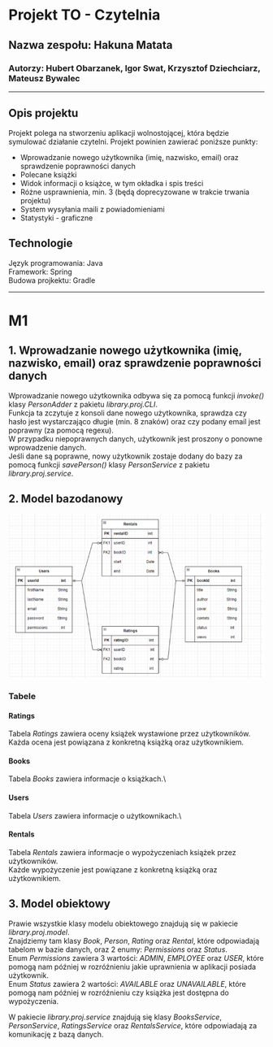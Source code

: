# Projekt TO - Czytelnia
## Nazwa zespołu: Hakuna Matata
### Autorzy: Hubert Obarzanek, Igor Swat, Krzysztof Dziechciarz, Mateusz Bywalec

---
## Opis projektu
Projekt polega na stworzeniu aplikacji wolnostojącej, która będzie symulować działanie czytelni. Projekt powinien zawierać poniższe punkty:
- Wprowadzanie nowego użytkownika (imię, nazwisko, email) oraz sprawdzenie poprawności danych
- Polecane książki
- Widok informacji o książce, w tym okładka i spis treści
- Różne usprawnienia, min. 3 (będą doprecyzowane w trakcie trwania projektu)
- System wysyłania maili z powiadomieniami
- Statystyki - graficzne

## Technologie
Język programowania: Java\
Framework: Spring\
Budowa projkektu: Gradle

---
# M1
## 1. Wprowadzanie nowego użytkownika (imię, nazwisko, email) oraz sprawdzenie poprawności danych
Wprowadzanie nowego użytkownika odbywa się za pomocą funkcji *invoke()* klasy *PersonAdder* z pakietu *library.proj.CLI*.\
Funkcja ta zczytuje z konsoli dane nowego użytkownika, sprawdza czy hasło jest wystarczająco długie (min. 8 znaków) oraz czy podany email jest poprawny (za pomocą regexu).\
W przypadku niepoprawnych danych, użytkownik jest proszony o ponowne wprowadzenie danych.\
Jeśli dane są poprawne, nowy użytkownik zostaje dodany do bazy za pomocą funkcji *savePerson()* klasy *PersonService* z pakietu *library.proj.service*.

## 2. Model bazodanowy
![Model bazodanowy](schemat%20bazy.png)

### Tabele
#### Ratings
Tabela *Ratings* zawiera oceny książek wystawione przez użytkowników.\
Każda ocena jest powiązana z konkretną książką oraz użytkownikiem.

#### Books
Tabela *Books* zawiera informacje o książkach.\

#### Users
Tabela *Users* zawiera informacje o użytkownikach.\

#### Rentals
Tabela *Rentals* zawiera informacje o wypożyczeniach książek przez użytkowników.\
Każde wypożyczenie jest powiązane z konkretną książką oraz użytkownikiem.

## 3. Model obiektowy
Prawie wszystkie klasy modelu obiektowego znajdują się w pakiecie *library.proj.model*.\
Znajdziemy tam klasy *Book*, *Person*, *Rating* oraz *Rental*, które odpowiadają tabelom w bazie danych, oraz 2 enumy: *Permissions* oraz *Status*.\
Enum *Permissions* zawiera 3 wartości: *ADMIN*, *EMPLOYEE* oraz *USER*, które pomogą nam później w rozróźnieniu jakie uprawnienia w aplikacji posiada użytkownik.\
Enum *Status* zawiera 2 wartości: *AVAILABLE* oraz *UNAVAILABLE*, które pomogą nam później w rozróźnieniu czy książka jest dostępna do wypożyczenia.

W pakiecie *library.proj.service* znajdują się klasy *BooksService*, *PersonService*, *RatingsService* oraz *RentalsService*, które odpowiadają za komunikację z bazą danych.